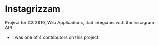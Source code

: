 # Instagrizzam
Project for CS 2610, Web Applications, that integrates with the Instagram API
- I was one of 4 contributors on this project
